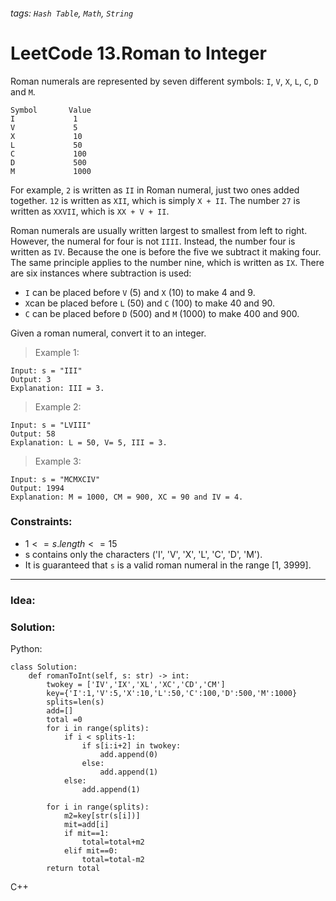 ###### tags: `Hash Table`, `Math`, `String`

# LeetCode 13.Roman to Integer
Roman numerals are represented by seven different symbols: ```I```, ```V```, ```X```, ```L```, ```C```, ```D``` and ```M```.
```
Symbol       Value
I             1
V             5
X             10
L             50
C             100
D             500
M             1000
```
For example, ```2``` is written as ```II``` in Roman numeral, just two ones added together. ```12``` is written as ```XII```, which is simply ```X + II```. The number ```27``` is written as ```XXVII```, which is ```XX + V + II```.

Roman numerals are usually written largest to smallest from left to right. However, the numeral for four is not ```IIII```. Instead, the number four is written as ```IV```. Because the one is before the five we subtract it making four. The same principle applies to the number nine, which is written as ```IX```. There are six instances where subtraction is used:



- ```I``` can be placed before ```V``` (5) and ```X``` (10) to make 4 and 9. 
- ```X```can be placed before ```L``` (50) and ```C``` (100) to make 40 and 90. 
- ```C``` can be placed before ```D``` (500) and ```M``` (1000) to make 400 and 900.

Given a roman numeral, convert it to an integer.


>Example 1:
```
Input: s = "III"
Output: 3
Explanation: III = 3.
```
>Example 2:
```
Input: s = "LVIII"
Output: 58
Explanation: L = 50, V= 5, III = 3.
```
>Example 3:
```
Input: s = "MCMXCIV"
Output: 1994
Explanation: M = 1000, CM = 900, XC = 90 and IV = 4.
```
 

### Constraints:
- $1 <= s.length <= 15$
- s contains only the characters ('I', 'V', 'X', 'L', 'C', 'D', 'M').
- It is guaranteed that ```s``` is a valid roman numeral in the range [1, 3999].
---
### Idea:
>
### Solution:

Python:
```python=
class Solution:
    def romanToInt(self, s: str) -> int:
        twokey = ['IV','IX','XL','XC','CD','CM']
        key={'I':1,'V':5,'X':10,'L':50,'C':100,'D':500,'M':1000}
        splits=len(s)
        add=[]
        total =0
        for i in range(splits):
            if i < splits-1:
                if s[i:i+2] in twokey:
                    add.append(0)
                else:
                    add.append(1)
            else:
                add.append(1)

        for i in range(splits):
            m2=key[str(s[i])]
            mit=add[i]
            if mit==1:
                total=total+m2
            elif mit==0:
                total=total-m2
        return total
```

C++
```cpp=
```